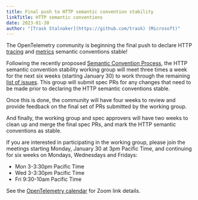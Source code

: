 ```yaml
---
title: Final push to HTTP semantic convention stability
linkTitle: HTTP semantic conventions
date: 2023-01-30
author: "[Trask Stalnaker](https://github.com/trask) (Microsoft)"
---
```


The OpenTelemetry community is beginning the final push to declare HTTP
[tracing](https://github.com/open-telemetry/opentelemetry-specification/blob/main/specification/trace/semantic_conventions/http.md)
and
[metrics](https://github.com/open-telemetry/opentelemetry-specification/blob/main/specification/metrics/semantic_conventions/http-metrics.md)
semantic conventions stable!

Following the recently proposed
[Semantic Convention Process](https://docs.google.com/document/d/1ghvajKaipiNZso3fDtyNxU7x1zx0_Eyd02OGpMGEpLE),
the HTTP semantic convention stability working group will meet three times a
week for the next six weeks (starting January 30) to work through the remaining
[list of issues](https://github.com/orgs/open-telemetry/projects/41/views/1).
This group will submit spec PRs for any changes that need to be made prior to
declaring the HTTP semantic conventions stable.

Once this is done, the community will have four weeks to review and provide
feedback on the final set of PRs submitted by the working group.

And finally, the working group and spec approvers will have two weeks to clean
up and merge the final spec PRs, and mark the HTTP semantic conventions as
stable.

If you are interested in participating in the working group, please join the
meetings starting Monday, January 30 at 3pm Pacific Time, and continuing for six
weeks on Mondays, Wednesdays and Fridays:

- Mon 3-3:30pm Pacific Time
- Wed 3-3:30pm Pacific Time
- Fri 9:30-10am Pacific Time

See the
[OpenTelemetry calendar](https://github.com/open-telemetry/community#calendar)
for Zoom link details.
